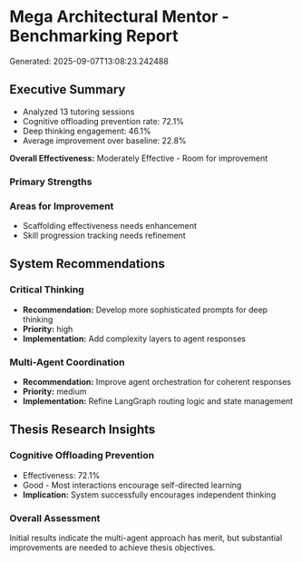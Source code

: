 # Mega Architectural Mentor - Benchmarking Report

Generated: 2025-09-07T13:08:23.242488

## Executive Summary

- Analyzed 13 tutoring sessions
- Cognitive offloading prevention rate: 72.1%
- Deep thinking engagement: 46.1%
- Average improvement over baseline: 22.8%

**Overall Effectiveness:** Moderately Effective - Room for improvement

### Primary Strengths


### Areas for Improvement

- Scaffolding effectiveness needs enhancement
- Skill progression tracking needs refinement

## System Recommendations

### Critical Thinking
- **Recommendation:** Develop more sophisticated prompts for deep thinking
- **Priority:** high
- **Implementation:** Add complexity layers to agent responses

### Multi-Agent Coordination
- **Recommendation:** Improve agent orchestration for coherent responses
- **Priority:** medium
- **Implementation:** Refine LangGraph routing logic and state management

## Thesis Research Insights

### Cognitive Offloading Prevention
- Effectiveness: 72.1%
- Good - Most interactions encourage self-directed learning
- **Implication:** System successfully encourages independent thinking

### Overall Assessment

Initial results indicate the multi-agent approach has merit, but substantial improvements are needed to achieve thesis objectives.
